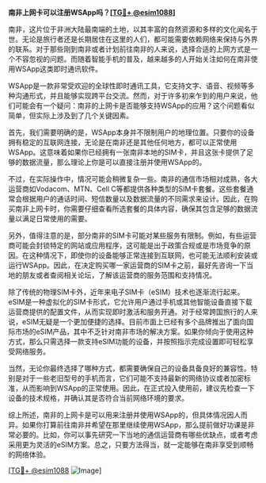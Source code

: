 **南非上网卡可以注册WSApp吗？[[TG💪+ @esim1088](https://t.me/s/esim1088)]**

南非，这片位于非洲大陆最南端的土地，以其丰富的自然资源和多样的文化闻名于世。无论是旅行者还是长期居住在这里的人们，都可能需要依赖网络来保持与外界的联系。对于那些刚到南非或者计划前往南非的人来说，选择合适的上网方式是一个不容忽视的问题。而随着智能手机的普及，越来越多的人开始关注如何在南非使用WSApp这类即时通讯软件。

WSApp是一款非常受欢迎的全球性即时通讯工具，它支持文字、语音、视频等多种沟通形式，并且能够实现跨平台交流。然而，对于许多初来乍到的用户来说，他们可能会有一个疑问：南非的上网卡是否能够支持WSApp的应用？这个问题看似简单，但实际上涉及到了几个关键因素。

首先，我们需要明确的是，WSApp本身并不限制用户的地理位置。只要你的设备拥有稳定的互联网连接，无论是在南非还是其他任何地方，都可以正常使用WSApp。这意味着如果你已经拥有一张南非本地的SIM卡，并且这张卡提供了足够的数据流量，那么理论上你是可以直接注册并使用WSApp的。

不过，在实际操作中，情况可能会稍微复杂一些。南非的通信市场相对成熟，各大运营商如Vodacom、MTN、Cell C等都提供各种类型的SIM卡套餐。这些套餐通常会根据用户的通话时间、短信数量以及数据流量的不同需求来设计。因此，在购买南非上网卡时，你需要仔细查看所选套餐的具体内容，确保其包含足够的数据流量以满足日常使用的需要。

另外，值得注意的是，部分南非的SIM卡可能对某些服务有限制。例如，有些运营商可能会封锁特定的网站或应用程序，这可能是出于政策合规或是市场竞争的原因。在这种情况下，即使你的设备能够正常连接到互联网，也可能无法顺利安装或运行WSApp。因此，在决定购买哪一家运营商的SIM卡之前，最好先咨询一下当地的朋友或者查阅相关论坛，了解该运营商的服务范围和支持情况。

除了传统的物理SIM卡外，近年来电子SIM卡（eSIM）技术也逐渐流行起来。eSIM是一种虚拟化的SIM卡形式，它允许用户通过手机或其他智能设备直接下载运营商提供的配置文件，从而实现即时激活和服务开通。对于经常跨国旅行的人来说，eSIM无疑是一个更加便捷的选择。目前市面上已经有多个品牌推出了面向国际市场的eSIM产品，其中不乏针对南非市场的解决方案。如果你倾向于使用这种方式，那么只需选择一款支持eSIM功能的设备，并按照指示完成设置即可轻松享受网络服务。

当然，无论你最终选择了哪种方式，都需要确保自己的设备具备良好的兼容性。特别是对于一些老旧型号的手机而言，它们可能不支持最新的网络协议或者加密标准，从而影响到WSApp的正常使用。因此，在正式投入使用前，建议先检查一下设备的技术规格，并确认其是否符合当前网络环境的要求。

综上所述，南非的上网卡是可以用来注册并使用WSApp的，但具体情况因人而异。如果你打算前往南非并希望在那里继续使用WSApp，那么提前做好功课是非常必要的。比如，你可以事先研究一下当地的通信运营商有哪些优缺点，或者考虑采用更为灵活的eSIM方案。总之，只要方法得当，就一定能够在南非享受到顺畅的网络体验。

[[TG💪+ @esim1088](https://t.me/s/esim1088) ![Image](https://i.postimg.cc/4NQfJmqS/Snipaste-2025-05-13-00-14-12.png)]